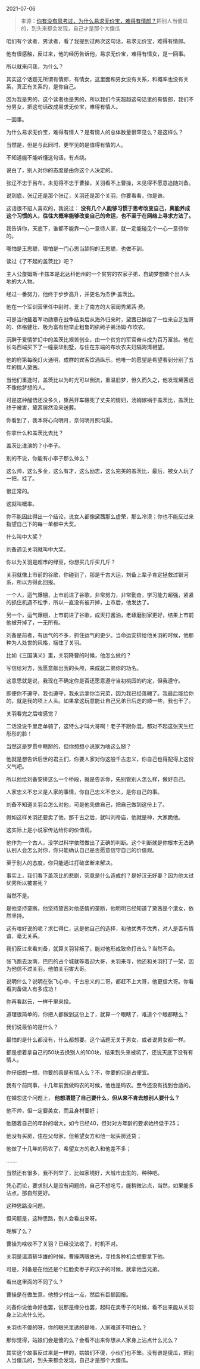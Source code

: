 2021-07-06

> 来源：[你有没有思考过，为什么易求无价宝，难得有情郎？](http://mp.weixin.qq.com/s?__biz=MzU3NDc5Nzc0NQ==&mid=2247504903&idx=1&sn=6ebdecc822f373b7386a2262fbff5cd2&chksm=fd2e76d9ca59ffcf0abe045050756bc187ee4f1eaedd68fd1093660d2f94a35317164115b999&scene=27#wechat_redirect)
> ​把别人当傻瓜的，到头来都会发现，自己才是那个大傻瓜

咱们有个读者，男读者，看了我提到过两次这句话，易求无价宝，难得有情郎。  

  

他有很感触，反过来，他的经历告诉他，易求无价宝，难得有情女，是一回事。

  

所以就来问我，为什么？

  

其实这个话题无所谓有情郎，有情女，这里面和男女没有关系，和概率也没有关系，真正有关系的，是你自己。

  

因为我是男的，这个读者也是男的，所以我们今天超越这句话里的有情郎，我们不分男女，把这句话改成易求无价宝，难得有情人。  

  

一回事。  

  

为什么易求无价宝，难得有情人？是有情人的总体数量很罕见么？是这样么？

  

当然是，但是与此同时，更罕见的是值得有情的人。

  

不知道能不能听懂这句话，有点绕。

  

说白了，别人对你的态度是由你这个人决定的。

  

张辽不忠于吕布，未见得不忠于曹操，关羽看不上曹操，未见得不愿意追随刘备。  

  

说到底，张辽还是那个张辽，关羽还是那个关羽，你要看看，你是谁。  

  

这话很不招人喜欢的，我说过： **没有几个人能够习惯于思考改变自己，真能养成这个习惯的人，往往大概率能够改变自己的命运，也不至于在网络上寻求方法了。**

  

我告诉你，天底下，谁都不能靠一心一意待人家，就一定能碰见个一心一意待你的。

  

哪怕是王思聪，哪怕是一门心思当舔狗的王思聪，也做不到。

  

读过《了不起的盖茨比》吧？

  

主人公詹姆斯·卡兹本是北达科他州的一个贫穷的农家子弟，自幼梦想做个出人头地的大人物。

  

经过一番努力，他终于步步高升，并更名为杰伊·盖茨比。

  

他在一个军训营里任中尉时，爱上了南方的大家闺秀黛茜·费。

  

可是当他戴着军功勋章在战争结束后从海外归来时，黛茜已嫁给了一位来自芝加哥的、体格健壮、极为富有但举止粗鲁的纨绔子弟汤姆·布坎农。

  

沉醉于爱情梦幻中的盖茨比艰苦创业，由一个贫穷的军官奋斗成为百万富翁。他在长岛西端买下了一幢豪华别墅，与住在东端的布坎农夫妇隔海湾相望。

  

他的府第每晚灯火通明，成群的宾客饮酒纵乐。他唯一的愿望是希望看到分别了五年的情人黛茜。

  

当他们重逢时，盖茨比以为时光可以倒流，重温旧梦，但久而久之，他发现黛茜远不像他梦想的人。

  

可是这种醒悟还没多久，黛茜开车碾死了丈夫的情妇，汤姆嫁祸于盖茨比，盖茨比终于被害，黛茜居然没来送葬。

  

你看到了，我本将心向明月，奈何明月照沟渠。  

  

你拿什么和盖茨比去比？

  

盖茨比谁演的？小李子。

  

别的不说，你能有小李子那么帅么？

  

这么帅，这么多金，这么有才，这么励志，这么完美的盖茨比，最后，被女人玩了一把，挂了。  

  

很正常的。  

  

这就叫概率。

  

你不能因此得出一个结论，说女人都像黛茜那么虚荣，那么冷漠；你也不能反过来指望自己下的每一单都中大奖。

  

什么叫中大奖？  

  

刘备遇见关羽就叫中大奖。

  

你以为关羽是超市的绿豆，你想买几斤买几斤？  

  

关羽就像上市前的谷歌，你碰到了，那是千古大运，刘备上辈子肯定拯救过银河系，所以方得此回报。  

  

一个人，运气爆棚，上市前进了谷歌，非常努力，非常勤奋，学习能力超强，紧紧的抓住机遇不松手，所以一直没有被开掉，上市后，他发达了。

  

另一个，运气爆棚，上市前进了谷歌，成天打酱油，老琢磨别家更好，结果上市前他被开掉了，一无所有。  

  

刘备是前者，有运气的不多，抓住运气的更少。当命运安排给他关羽的时候，他那种为人处世的风格，捆住了关羽。

  

比如《三国演义》里，关羽降曹的时候，他怎么做的？

  

写信给对方，我愿意献出我的头颅，来成就二弟你的功名。

  

这意思就是说，我现在不确定你是否还愿意遵守当初桃园的约定，但我遵守。  

  

即便你不遵守，我也遵守，我永远拿你当兄弟，因为我已经落魄了。我最后能给你的，就是我的项上人头。如果拿这玩意能让自己兄弟日后走的顺一些，我也干了。

  

关羽看完之后啥感觉？

  

二话没说千里走单骑了，这特么才叫大哥啊！老子不跟你混，都对不起这张天生红彤彤的脸！

  

当然这是罗贯中瞎掰的，但你想想小说家为啥这么掰？  

  

他就是想告诉后世的君主们，你要人家对你这般千古忠义，你自己也得配得上这份义气吧。

  

所以他给刘备安排这么一个桥段，就是告诉你，先别管别人怎么样，做好自己。

  

人家忠义不忠义是人家的事情，你自己忠义不忠义，是你自己的事。

  

刘备不知道关羽会怎么对他，可是他先做自己，把自己做到这份上了。

  

假如这样关羽还要卖了他，那千古之后，就叫刘帝庙，他就是神，大家跪他。

  

这实际上是小说家传达给你的价值观。  

  

他作为一个古人，没学过科学依然做出了正确的判断。这个判断就是你根本无法确认别人会怎么对你，你只能确认自己是否愿意信守自己的价值观。

  

至于别人的态度，你只能通过打破垄断来解决。

  

事实上，我们看下盖茨比的悲剧，究竟是什么造成的？是好汉无好妻？因为他太过优秀所以被害死？

  

当然不是。

  

是他坚持垄断。他坚持黛茜对他感情的垄断，他明明已经知道了黛茜是个渣女，依然坚持。

  

这有啥好说的呢？求仁得仁，这是他自己的选择，和他优秀不优秀，对人是否有情谊，毫无关系。

  

我们反过来看刘备，就算关羽背叛了，能对他形成致命打击么？当然不会。

  

张飞跑去汝南，巴巴的占个城就等着迎大哥，关羽来寻，他还和关羽打了一架，因为他信不过关羽，他怕关羽害大哥。

  

说明什么？说明在张飞心中，千古忠义的二哥，都赶不上大哥，他更信大哥。你看看刘备做人有多成功！

  

你再看赵云，一样千里来投。

  

道理很简单的，你把人都做到这份上了，就算一个眼瞎了，难道个个眼都瞎么？

  

我们说最怕的是什么？  

  

最怕的是什么都没有，什么都想要。这个话题无关于男女，或者说男女都一样。

  

都是想着拿自己的50块去换别人的100块，结果到头来被坑了，还说天底下没有有情人。

  

你仔细想一想，你要的真是有情人么？不，你要的只是占便宜。  

  

我有个前同事，十几年前我做码农的时候，他也是码农。至今还没有找到合适的。

  

在婚恋这个问题上， **他想清楚了自己要什么，但从来不肯去想别人要什么？**

  

他不帅，但一定要美女，而且身材要好；  

他随着自己的年龄的增大，如今已经40，但对对方年龄的要求始终低于25；  

他没有买房，住在父母家，但希望女方和他一起买房还贷；  

他做了十几年的码农了，希望女方的收入和他差不多；  

.......  

  

当然还有很多，我不列举了，比如家境好，大城市出生的，种种吧。

  

凭心而论，要求别人是没有问题的，自己不想吃亏，能稍微沾点，当然，如果能多沾点，那自然更好。  

  

这种思路没问题。  

  

但问题是，这种思路，别人会看出来呀。  

  

理解了么？  

  

曹操为啥收不了关羽？已经没法收了，时机不对。  

  

关羽是温酒斩华雄的时候，曹操两眼放光，寻找各种机会想要拿下他。  

  

可是，刘备是在他还是个红脸卖枣子的汉子的时候，就拿他当兄弟。

  

看出这里面的不同了么？  

  

曹操是在做生意，他想少付出一点，然后有巨额回报。

  

刘备你说他命好也罢，说那是缘分也罢，起码在卖枣子的时候，看不出来能从关羽身上沾点什么光。  

  

关羽也不傻的呀，你的眼光里透的是啥，人家难道不明白么？  

  

那你觉得，姑娘们会是傻的么？会看不出来你想从人家身上沾点什么光么？

  

其实这个故事反过来是一样的，姑娘们不傻，小伙们也不笨。没有谁是傻瓜，把别人当傻瓜的，到头来都会发现，自己才是那个大傻瓜。

